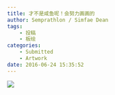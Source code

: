 ```yaml
---
title: 才不是咸鱼呢！会努力画画的
author: Semprathlon / Simfae Dean
tags:
	- 投稿
	- 板绘
categories:
	- Submitted
	- Artwork
date: 2016-06-24 15:35:52
---
```

[![](/blog/uploads/2016/06/160623-1-e1467185688921.png)](http://www.pixiv.net/member_illust.php?mode=medium&illust_id=57430875)